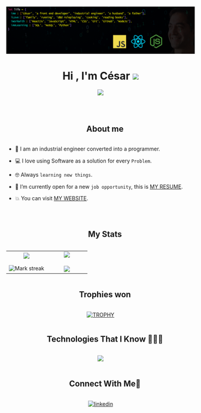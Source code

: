 
![Cesar Casanova Banner](https://github.com/arkhanis/arkhanis/blob/main/Banner%20Linkedin%20(1).png)

<h1 align="center">Hi , I'm César <img src="https://media.giphy.com/media/hvRJCLFzcasrR4ia7z/giphy.gif" width="35"></h1>
<p align="center">
  <a href="https://github.com/DenverCoder1/readme-typing-svg"><img src="https://readme-typing-svg.herokuapp.com?font=Time+New+Roman&color=%23C8BE25&size=25&center=true&vCenter=true&width=600&height=100&lines=Front-end+Developer+@arkhanis;Industrial+Engineer;Spirit+Learner"></a>
</p>

<br>

<div id="user-content-toc">
  <ul align="center">
    <summary><h2 style="display: inline-block">About me</h2></summary>
  </ul>
</div>

- :school: I am an industrial engineer converted into a programmer.
- :computer: I love using Software as a solution for every `Problem`.
- :nerd_face: Always `learning new things`.
- :thinking: I’m currently open for a new `job opportunity`, this is [MY RESUME](https://drive.google.com/drive/u/0/folders/1lSImSDtRI9zyAsgRAlZ4L-0M7zz-n6eE).
- :boom: You can visit [MY WEBSITE](https://casanovacesar.com/).

  <br>

<!--Intro start-->



<!--Intro end-->

<div id="user-content-toc">
  <ul align="center">
    <summary><h2 style="display: inline-block">My Stats</h2></summary>
  </ul>
</div>

<!--- stats & Trophy (start) -->
<p align="center">
  
  <!--- stats (start) -->
<table align="center">
<tr border="none">
<td width="50%" align="center">
  
  <img  align="center"  src="https://github-readme-stats.vercel.app/api?username=arkhanis&theme=dark&show_icons=true&count_private=true" />
  <br></br>
  <img  title="🔥 Get streak stats for your profile at git.io/streak-stats" alt="Mark streak" src="https://github-readme-streak-stats.herokuapp.com/?user=arkhanis&theme=dark&hide_border=false" /> 
</td>

<td width="50%" align="center">
  
<!--profile visit count-->
<!-- https://visitcount.itsvg.in/ -->
<div align="center">
<img src="https://visitcount.itsvg.in/api?id=arkhanis&label=Profile%20Views&color=12&icon=5&pretty=false" />
</div>
</br>

  <img  align="center"  src="https://github-readme-stats.anuraghazra1.vercel.app/api/top-langs/?username=arkhanis&theme=dark&hide_border=false&no-bg=true&no-frame=true&langs_count=10"/>
  
  </td>
</tr>
</table>
<!--- stats (end) -->

<!--- trophy (start) -->
<div id="user-content-toc">
  <ul align="center">
    <summary><h2 style="display: inline-block">Trophies won</h2></summary>
  </ul>
</div>
<div align=center>
  <a href="https://github.com/ryo-ma/github-profile-trophy" title="Go to Source">
      <img align="center" width=84% src="https://github-profile-trophy.vercel.app/?username=1010nishant&theme=radical&row=1&column=7&margin-h=15&margin-w=5&no-bg=true" alt="TROPHY" />
    </a>
</div>
<!--- trophy (end) -->


</p>        
<!--- stats (end) -->


<!--h1 without bottom border-->
<div id="user-content-toc">
  <ul align="center">
    <summary><h2 style="display: inline-block">Technologies That I Know 👨🏻‍💻</h2></summary>
  </ul>
</div>

<!--tech stack icons-->
<p align="center">
  <a href="https://skillicons.dev">
    <img src="https://skillicons.dev/icons?i=html,css,js,react,git,github,firebase,bootstrap,tailwind,discord,figma,materialui,redux,ts,vscode&perline=14" />
  </a>
</p>


<!-- Connect with me -->
<!--h2 without bottom border-->
<div id="user-content-toc">
  <ul align="center">
    <summary><h2 style="display: inline-block">Connect With Me🤝</h2></summary>
  </ul>
</div>

<!--icons and links-->
<p align="center">
<a href="https://www.linkedin.com/in/cesar-casanova//" target="blank"><img align="center" src="https://user-images.githubusercontent.com/88904952/234979284-68c11d7f-1acc-4f0c-ac78-044e1037d7b0.png" alt="linkedin" height="50" width="50" /></a>
  
</p>

